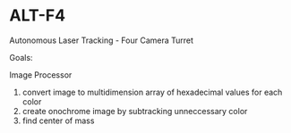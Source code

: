 # ALT-F4
Autonomous Laser Tracking - Four Camera Turret

Goals:

Image Processor
1. convert image to multidimension array of hexadecimal values for each color
2. create onochrome image by subtracking unneccessary color
3. find center of mass
